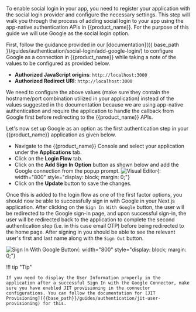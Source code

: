 
To enable social login in your app, you need to register your application with the social login provider and configure the necessary settings. This step will walk you through the process of adding social login to your app using the app-native authentication APIs in {{product_name}}. For the purpose of this guide we will use Google as the social login option.

First, follow the guidance provided in our [documentation]({{ base_path }}/guides/authentication/social-login/add-google-login/) to configure Google as a connection in {{product_name}} while taking a note of the values to be configured as provided below.

- **Authorized JavaScript origins**: `http://localhost:3000`
- **Authorized Redirect URI**:  `http://localhost:3000`

We need to configure the above values (make sure they contain the hostname/port combination utilized in your application) instead of the values suggested in the documentation because we are using app-native authentication and require the application to handle the callback from Google first before redirecting to the {{product_name}} APIs.

Let's now set up Google as an option as the first authentication step in your {{product_name}} application as given below.

- Navigate to the {{product_name}} Console and select your application under the **Applications** tab.
- Click on the **Login Flow** tab.
- Click on the **Add Sign In Option** button as shown below and add the Google connection from the popup prompt.
  ![Visual Editor]({{base_path}}/assets/img/complete-guides/app-native/image14.png){: width="800" style="display: block; margin: 0;"}
- Click on the **Update** button to save the changes.

Once this is added to the login flow as one of the first factor options, you should now be able to successfully sign in with Google in your Next.js application. After clicking on the `Sign In With Google` button, the user will be redirected to the Google sign-in page, and upon successful sign-in, the user will be redirected back to the application to complete the second authentication step (i.e. in this case email OTP) before being redirected to the home page. After signing in you should be able to see the relevant user's first and last name along with the `Sign Out` button.

![Sign In With Google Button]({{base_path}}/assets/img/complete-guides/app-native/image15.png){: width="800" style="display: block; margin: 0;"}

!!! tip "Tip"

    If you need to display the User Information properly in the application after a successful Sign In with the Google Connector, make sure you have enabled JIT provisioning in the connector configurations. You can follow the documentation for [JIT Provisioning]({{base_path}}/guides/authentication/jit-user-provisioning) for this.
